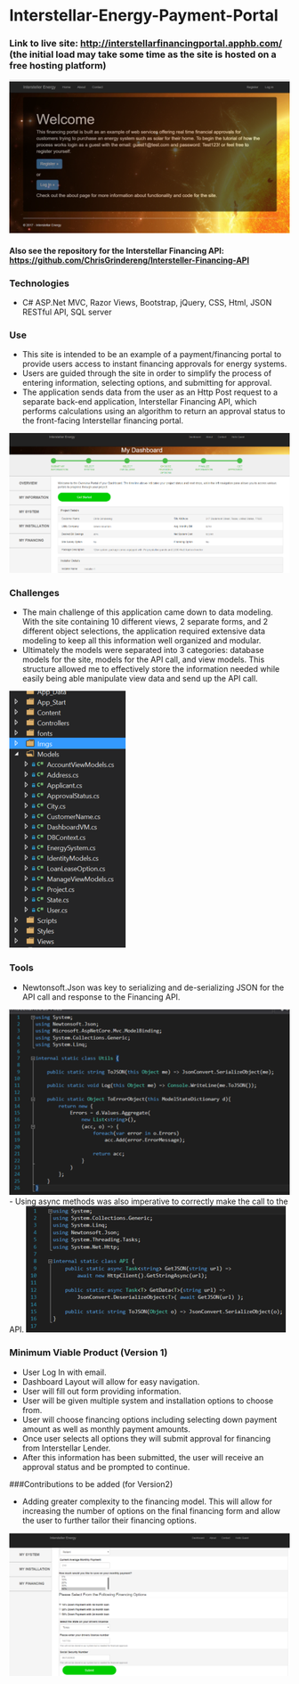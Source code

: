 # Interstellar-Energy-Payment-Portal
### Link to live site:  http://interstellarfinancingportal.apphb.com/ (the initial load may take some time as the site is hosted on a free hosting platform) 
 
<img src="JSON%20Payment%20Portal/Screenshots/HomeScreen.png"/>

#### Also see the repository for the Interstellar Financing API: https://github.com/ChrisGrindereng/Intersteller-Financing-API

### Technologies
- C# ASP.Net MVC, Razor Views, Bootstrap, jQuery, CSS, Html, JSON RESTful API, SQL server

### Use
- This site is intended to be an example of a payment/financing portal to provide users access to instant financing approvals for energy systems.
- Users are guided through the site in order to simplify the process of entering information, selecting options, and submitting for approval. 
- The application sends data from the user as an Http Post request to a separate back-end application, Interstellar Financing API, which performs calculations using an algorithm to return an approval status to the front-facing Interstellar financing portal.

<img src="JSON%20Payment%20Portal/Screenshots/ProjectOverviewScreen.png"/>

### Challenges 
- The main challenge of this application came down to data modeling. With the site containing 10 different views, 2 separate forms, and 2 different object selections, the application required extensive data modeling to keep all this information well organized and modular.  
- Ultimately the models were separated into 3 categories: database models for the site, models for the API call, and view models. This structure allowed me to effectively store the information needed while easily being able manipulate view data and send up the API call. 

<img src="JSON%20Payment%20Portal/Screenshots/DataStructureScreen.png"/>

### Tools 
- Newtonsoft.Json was key to serializing and de-serializing JSON for the API call and response to the Financing API. 

<img src="JSON%20Payment%20Portal/Screenshots/NewtonsoftScreen.png"/>
- Using async methods was also imperative to correctly make the call to the API.

<img src="JSON%20Payment%20Portal/Screenshots/AsyncJSONScreen.png"/>

### Minimum Viable Product (Version 1)
 - User Log In with email. 
 - Dashboard Layout will allow for easy navigation.
 - User will fill out form providing information.
 - User will be given multiple system and installation options to choose from. 
 - User will choose financing options including selecting down payment amount as well as monthly payment amounts.
 - Once user selects all options they will submit approval for financing from Interstellar Lender. 
 - After this information has been submitted, the user will receive an approval status and be prompted to continue. 

###Contributions to be added (for Version2)
- Adding greater complexity to the financing model. This will allow for increasing the number of options on the final financing form and allow the user to further tailor their financing options.  

<img src="JSON%20Payment%20Portal/Screenshots/ProjectFinancingScreen.png"/>

